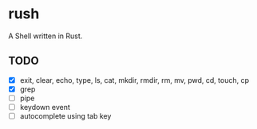 # rush

A Shell written in Rust.

## TODO

- [X] exit, clear, echo, type, ls, cat, mkdir, rmdir, rm, mv, pwd, cd, touch, cp
- [X] grep
- [ ] pipe
- [ ] keydown event
- [ ] autocomplete using tab key
